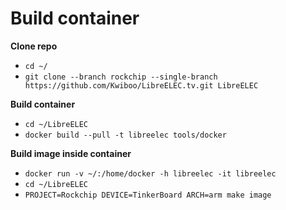 # Build container

**Clone repo**

* `cd ~/`
* `git clone --branch rockchip --single-branch https://github.com/Kwiboo/LibreELEC.tv.git LibreELEC`

**Build container**

* `cd ~/LibreELEC`
* `docker build --pull -t libreelec tools/docker`

**Build image inside container**

* `docker run -v ~/:/home/docker -h libreelec -it libreelec`
* `cd ~/LibreELEC`
* `PROJECT=Rockchip DEVICE=TinkerBoard ARCH=arm make image`
